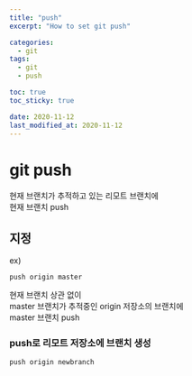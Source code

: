 ```yaml
---
title: "push"
excerpt: "How to set git push"

categories:
  - git
tags:
  - git
  - push

toc: true
toc_sticky: true

date: 2020-11-12
last_modified_at: 2020-11-12
---
```

# git push

현재 브랜치가 추적하고 있는 리모트 브랜치에  
현재 브랜치 push

## 지정
ex)
```
push origin master
```
현재 브랜치 상관 없이  
master 브랜치가 추적중인 origin 저장소의 브랜치에  
master 브랜치 push


### push로 리모트 저장소에 브랜치 생성
```
push origin newbranch
```


